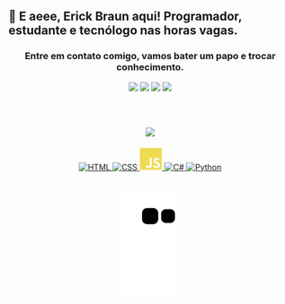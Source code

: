 ## 👋 E aeee, **Erick Braun** aqui! Programador, estudante e tecnólogo nas horas vagas.

### <div align="center" style="display: inline_block">Entre em contato comigo, vamos bater um papo e trocar conhecimento.</div>

<div align="center" style="display: inline_block"> 
    <a href="https://www.linkedin.com/in/erickbraun" target="_blank"><img src="https://img.shields.io/badge/-LinkedIn-%230077B5?style=for-the-badge&logo=linkedin&logoColor=white" target="_blank"></a>
  <a href="https://instagram.com/erick_braun" target="_blank"><img src="https://img.shields.io/badge/-Instagram-%23E4405F?style=for-the-badge&logo=instagram&logoColor=white" target="_blank"></a>
  <a href = "mailto:erickbbraun@gmail.com"><img src="https://img.shields.io/badge/-Gmail-%23333?style=for-the-badge&logo=gmail&logoColor=white" target="_blank"></a>
  <a href = ""><img src="https://img.shields.io/badge/Steam-000000?style=for-the-badge&logo=steam&logoColor=white" target="_blank"></a>    
  
<br><br>

<div align="center" style="display: inline_block">
  <a href="https://github.com/ErickBGoecking">
  <img height="180em" src="https://github-readme-stats.vercel.app/api/top-langs/?username=ErickBGoecking&layout=compact&langs_count=7&theme=dark"/>
</div>
  

<div align="center" style="display: inline_block"><br>
  <img src="https://www.vectorlogo.zone/logos/w3_html5/w3_html5-icon.svg" alt="HTML" title="HTML" width="40" height="40"/>
  <img src="https://www.vectorlogo.zone/logos/w3_css/w3_css-icon.svg" alt="CSS" title="CSS" width="40" height="40"/>
  <img src="https://raw.githubusercontent.com/devicons/devicon/master/icons/javascript/javascript-plain.svg" alt="Javascript" title="Javascript" width="40" height="40"/>
  <img src="https://cdn.jsdelivr.net/gh/devicons/devicon/icons/csharp/csharp-original.svg" alt="C#" title="C#" width="40" height="40"/>
  <img src="https://www.vectorlogo.zone/logos/python/python-icon.svg" alt="Python" title="Python" width="40" height="40">
</div>
  
  <br>

![Snake animation](https://github.com/ErickBGoecking/ErickBGoecking/blob/output/github-contribution-grid-snake.svg)
